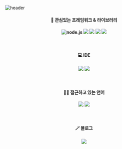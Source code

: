![header](https://capsule-render.vercel.app/api?type=slice&color=auto&height=200&text=wannabeing&fontAlign=70&rotate=13&fontAlignY=25&desc=Front&descAlign=70.&descAlignY=44)

#### <p align="center">🚀 관심있는 프레임워크 & 라이브러리</p>

#### <p align="center">![node.js](https://img.shields.io/badge/Node.js-000000?style=for-the-badge&logo=nodedotjs&logoColor=339933) ![](https://img.shields.io/badge/next.js-000000?style=for-the-badge&logo=nextdotjs&logoColor=white) ![](https://img.shields.io/badge/React-000000?style=for-the-badge&logo=react&logoColor=61DAFB) ![](https://img.shields.io/badge/TailwindCSS-000000?style=for-the-badge&logo=tailwindcss&logoColor=06B6D4) ![](https://img.shields.io/badge/Flask-000000?style=for-the-badge&logo=flask&logoColor=white)
</p>
<br>

#### <p align="center">💻 IDE</p>

#### <p align="center">![](https://img.shields.io/badge/VSCode-0078D4?style=for-the-badge&logo=visual%20studio%20code&logoColor=white) ![](ttps://img.shields.io/badge/Visual_Studio-5C2D91?style=for-the-badge&logo=visual%20studio&logoColor=white)</p>
<br>

#### <p align="center">👩‍💻 접근하고 있는 언어</p>

#### <p align="center">![](https://img.shields.io/badge/JavaScript-000000?style=for-the-badge&logo=javascript&logoColor=F7DF1E) ![](https://img.shields.io/badge/TypeScript-000000?style=for-the-badge&logo=typescript&logoColor=3178C6)</p>
<br>

#### <p align="center">🪄 블로그</p>
#### <p align="center"><a href="https://velog.io/@wannabeing" target="_blank"><img src="https://img.shields.io/badge/velog-20C997?style=for-the-badge&logo=velog&logoColor=white"/></a></p>
<br>

<!--
#### <p align="center">![Top Langs](https://github-readme-stats.vercel.app/api/top-langs/?username=wannabeing&langs_count=5&layout=compact)</p>
#### <p align="center">![](https://github-readme-stats.vercel.app/api?username=wannabeing&show_icons=true&theme=react)</p>
-->


